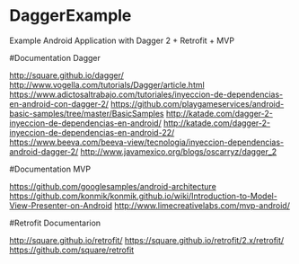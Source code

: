# DaggerExample
Example Android Application with Dagger 2 + Retrofit  + MVP

#Documentation Dagger

http://square.github.io/dagger/
http://www.vogella.com/tutorials/Dagger/article.html
https://www.adictosaltrabajo.com/tutoriales/inyeccion-de-dependencias-en-android-con-dagger-2/
https://github.com/playgameservices/android-basic-samples/tree/master/BasicSamples
http://katade.com/dagger-2-inyeccion-de-dependencias-en-android/
http://katade.com/dagger-2-inyeccion-de-dependencias-en-android-22/
https://www.beeva.com/beeva-view/tecnologia/inyeccion-dependencias-android-dagger-2/
http://www.javamexico.org/blogs/oscarryz/dagger_2

#Documentation MVP

https://github.com/googlesamples/android-architecture
https://github.com/konmik/konmik.github.io/wiki/Introduction-to-Model-View-Presenter-on-Android
http://www.limecreativelabs.com/mvp-android/

#Retrofit Documentarion 

http://square.github.io/retrofit/
https://square.github.io/retrofit/2.x/retrofit/
https://github.com/square/retrofit
